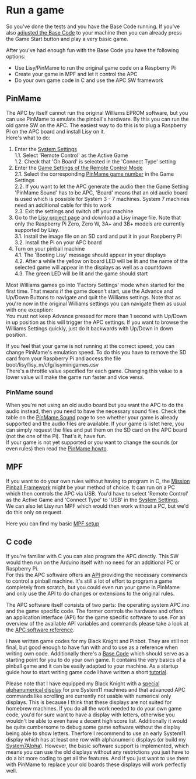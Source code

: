 # Run a game

So you've done the tests and you have the Base Code running. If you've also [adjusted the Base Code](https://github.com/AmokSolderer/APC/blob/V00.31/DOC/SetUpBC.md) to your machine then you can already press the Game Start button and play a very basic game.

After you've had enough fun with the Base Code you have the following options:

* Use Lisy/PinMame to run the original game code on a Raspberry Pi
* Create your game in MPF and let it control the APC
* Do your own game code in C and use the APC SW framework

## PinMame

The APC by itself cannot run the original Williams EPROM software, but you can use PinMame to emulate the pinball's hardware. By this you can run the old game SW on the APC. The easiest way to do this is to plug a Raspberry Pi on the APC board and install Lisy on it.  
Here's what to do:

1. Enter the [System Settings](https://github.com/AmokSolderer/APC/blob/V00.31/DOC/Settings.md#system-settings)  
1.1. Select 'Remote Control' as the Active Game  
1.2. Check that 'On Board' is selected in the 'Connect Type' setting  
2. Enter the [Game Settings of the Remote Control Mode](https://github.com/AmokSolderer/APC/blob/V00.31/DOC/Settings.md#game-settings-in-remote-control-mode)  
2.1. Select the corresponding [PinMame game number](https://github.com/AmokSolderer/APC/blob/V00.31/DOC/lisyminigames.csv) in the Game Settings  
2.2. If you want to let the APC generate the audio then the Game Setting 'PinMame Sound' has to be APC, 'Board' means that an old audio board is used which is possible for System 3 - 7 machines. System 7 machines need an additional cable for this to work  
2.3. Exit the settings and switch off your machine  
3. Go to the [Lisy project page](https://lisy.dev/apc.html) and download a Lisy image file. Note that only the Raspberry Pi Zero, Zero W, 3A+ and 3B+ models are currently supported by Lisy.  
3.1. Install the image file on an SD card and put it in your Raspberry Pi  
3.2. Install the Pi on your APC board  
4. Turn on your pinball machine  
4.1. The 'Booting Lisy' message should appear in your displays  
4.2. After a while the yellow on board LED will be lit and the name of the selected game will appear in the displays as well as a countdown  
4.3. The green LED will be lit and the game should start

Most Williams games go into 'Factory Settings' mode when started for the first time. That means if the game doesn't start, use the Advance and Up/Down Buttons to navigate and quit the Williams settings. Note that as you're now in the original Williams settings you can navigate them as usual with one exception:  
You must not keep Advance pressed for more than 1 second with Up/Down in up position as this will trigger the APC settings. If you want to browse the Williams Settings quickly, just do it backwards with Up/Down in down position.

If you feel that your game is not running at the correct speed, you can change PinMame's emulation speed. To do this you have to remove the SD card from your Raspberry Pi and access the file  
boot/lisy/lisy_m/cfg/lisyminigames.csv  
There's a throttle value specified for each game. Changing this value to a lower value will make the game run faster and vice versa.


### PinMame sound

When you're not using an old audio board but you want the APC to do the audio instead, then you need to have the necessary sound files. Check the table on the [PinMame Sound](https://github.com/AmokSolderer/APC/blob/V00.31/DOC/PinMame.md) page to see whether your game is already supported and the audio files are available. If your game is listet here, you can simply request the files and put them on the SD card on the APC board (not the one of the Pi). That's it, have fun.  
If your game is not yet supported or you want to change the sounds (or even rules) then read the [PinMame howto](https://github.com/AmokSolderer/APC/blob/V00.31/DOC/PinMame_howto.md).

## MPF

If you want to do your own rules without having to program in C, the [Mission Pinball Framework](http://missionpinball.org/) might be your method of choice. It can run on a PC which then controls the APC via USB. You'd have to select 'Remote Control' as the Active Game and  'Connect Type' to 'USB' in the [System Settings](https://github.com/AmokSolderer/APC/blob/V00.31/DOC/Settings.md#system-settings).  
We can also let Lisy run MPF which would then work without a PC, but we'd do this only on request.

Here you can find my basic [MPF setup](https://github.com/AmokSolderer/APC/tree/master/DOC/Software/MPF)

## C code

If you're familiar with C you can also program the APC directly. This SW would then run on the Arduino itself with no need for an additional PC or Raspberry Pi.  
For this the APC software offers an [API](https://github.com/AmokSolderer/APC/tree/master/DOC/Software/APC_SW_reference.pdf) providing the necessary commands to control a pinball machine. It's still a lot of effort to program a game completely from scratch, but you could even run your game in PinMame and only use the API to do changes or extensions to the original rules.

The APC software itself consists of two parts: the operating system APC.ino and the game specific code. The former controls the hardware and offers an application interface (API) for the game specific software to use. For an overview of the available API variables and commands please take a look at the
[APC software reference](https://github.com/AmokSolderer/APC/blob/V00.31/DOC/Software/APC_SW_reference.pdf).

I have written game codes for my Black Knight and Pinbot. They are still not final, but good enough to have fun with and to use as a reference when writing own code. Additionally there's a [Base Code](https://github.com/AmokSolderer/APC/blob/V00.31/BaseCode.ino) which should serve as a starting point for you to do your own game. It contains the very basics of a pinball game and it can be easily adapted to your machine. As a startup guide how to start writing game code I have written a short [tutorial](https://github.com/AmokSolderer/APC/blob/V00.31/DOC/GameCodeTutorial.md).

Please note that I have equipped my Black Knight with a [special alphanumerical display](https://github.com/AmokSolderer/APC/blob/V00.31/DOC/Sys7Alpha.md) for pre System11 machines and that advanced APC commands like scrolling are currently not usable with numerical only displays. This is because I think that these displays are not suited for homebrew machines. If you do all the work needed to do your own game code, you'd for sure want to have a display with letters, otherwise you wouldn't be able to even have a decent high score list. Additionally it would be quite cumbersome to debug some game software without the display being able to show letters. Therfore I recommend to use an early System11 display which has at least one row with alphanumeric displays (or build my [System7Alpha](https://github.com/AmokSolderer/APC/tree/master/DOC/Hardware/Sys7Alpha)). However, the basic software support is implemented, which means you can use the old displays without any restrictions you just have to do a bit more coding to get all the features. And if you just want to use them with PinMame to replace your old boards these displays will work perfectly well.
